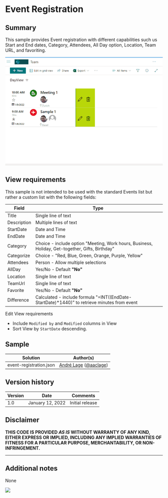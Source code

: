 # Event Registration

## Summary

This sample provides Event registration with different capabilities such us Start and End dates, Category, Attendees, All Day option, Location, Team URL, and favoriting.

![screenshot of the sample](./assets/screenshot.gif)

## View requirements
This sample is not intended to be used with the standard Events list but rather a custom list with the following fields:

Field |Type
--------|---------
Title | Single line of text 
Description | Multiple lines of text
StartDate | Date and Time
EndDate | Date and Time
Category | Choice - include option "Meeting, Work hours, Business, Holiday, Get-together, Gifts, Birthday"
Categorize | Choice - "Red, Blue, Green, Orange, Purple, Yellow"
Attendees | Person - Allow multiple selections
AllDay | Yes/No - Default **"No"**
Location | Single line of text 
TeamUrl | Single line of text 
Favorite | Yes/No - Default **"No"**
Difference | Calculated - include formula "=INT((EndDate-StartDate)*1440)" to retrieve minutes from event

Edit View requirements
- Include `Modified by` and `Modified` columns in View
- Sort View by `StartDate` descending.

## Sample

Solution|Author(s)
--------|---------
event-registration.json | [André Lage](https://github.com/aaclage) ([@aaclage](https://twitter.com/aaclage))

## Version history

Version|Date|Comments
-------|----|--------
1.0|January 12, 2022|Initial release

## Disclaimer

**THIS CODE IS PROVIDED *AS IS* WITHOUT WARRANTY OF ANY KIND, EITHER EXPRESS OR IMPLIED, INCLUDING ANY IMPLIED WARRANTIES OF FITNESS FOR A PARTICULAR PURPOSE, MERCHANTABILITY, OR NON-INFRINGEMENT.**

---

## Additional notes
None

<img src="https://pnptelemetry.azurewebsites.net/list-formatting/view-samples/event-registration" />
